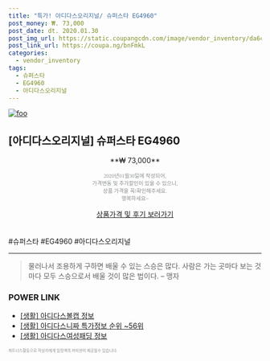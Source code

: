 ```yaml
--- 
title: "특가! 아디다스오리지널/ 슈퍼스타 EG4960" 
post_money: ₩. 73,000 
post_date: dt. 2020.01.30 
post_img_url: https://static.coupangcdn.com/image/vendor_inventory/da6c/9b40d425f69494fc0cd28c0f0a89c06f122fa77e77e6a1dc887cd5e237c5.JPG 
post_link_url: https://coupa.ng/bnFmkL 
categories: 
  - vendor_inventory 
tags: 
  - 슈퍼스타 
  - EG4960 
  - 아디다스오리지널 
--- 
```

[![foo](https://static.coupangcdn.com/image/vendor_inventory/da6c/9b40d425f69494fc0cd28c0f0a89c06f122fa77e77e6a1dc887cd5e237c5.JPG)](https://coupa.ng/bnFmkL) 

## [아디다스오리지널] 슈퍼스타 EG4960 
<p style="text-align: center;">**₩ 73,000**</p> 
<p style="text-align: center;"><span style="color: #898c8f; font-family: Georgia,Times,serif; font-size: 0.75em;">2020년01월30일에 작성되어, <br>가격변동 및 추가할인이 있을 수 있으니,<br> 상품 가격을 꼭!확인해주세요.<br>행복하세요~</span> 
</p>	 
<div markdown="0" style="text-align: center;"><a href="https://coupa.ng/bnFmkL" class="btn btn--success">상품가격 및 후기 보러가기</a></div> 
<br><br> 
  #슈퍼스타 #EG4960 #아디다스오리지널 
<hr> 

> 물러나서 조용하게 구하면 배울 수 있는 스승은 많다. 사람은 가는 곳마다 보는 것마다 모두 스승으로서 배울 것이 많은 법이다.  – 맹자 


### POWER LINK

* <a href="https://blog.naver.com/santokki14/221764314945" target="_blank"> [생활] 아디다스볼캡 정보 </a>
* <a href="https://blog.naver.com/sakai111/221777411161" target="_blank"> [생활] 아디다스니짜 특가정보 순위 ~56위</a>
* <a href="https://blog.naver.com/santokki14/221770872579" target="_blank"> [생활] 아디다스여성패딩 정보 </a>

<span style="color: #898c8f; font-family: Georgia,Times,serif; font-size: 0.55em;">파트너스활동으로 작성자에게 일정액의 커미션이 제공될수 있습니다.</span> 
